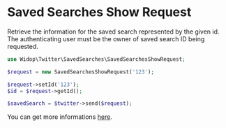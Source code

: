 # Saved Searches Show Request

Retrieve the information for the saved search represented by the given id.
The authenticating user must be the owner of saved search ID being requested.

``` php
use Widop\Twitter\SavedSearches\SavedSearchesShowRequest;

$request = new SavedSearchesShowRequest('123');

$request->setId('123');
$id = $request->getId();

$savedSearch = $twitter->send($request);
```

You can get more informations [here](https://dev.twitter.com/docs/api/1.1/get/saved_searches/show/%3Aid).
